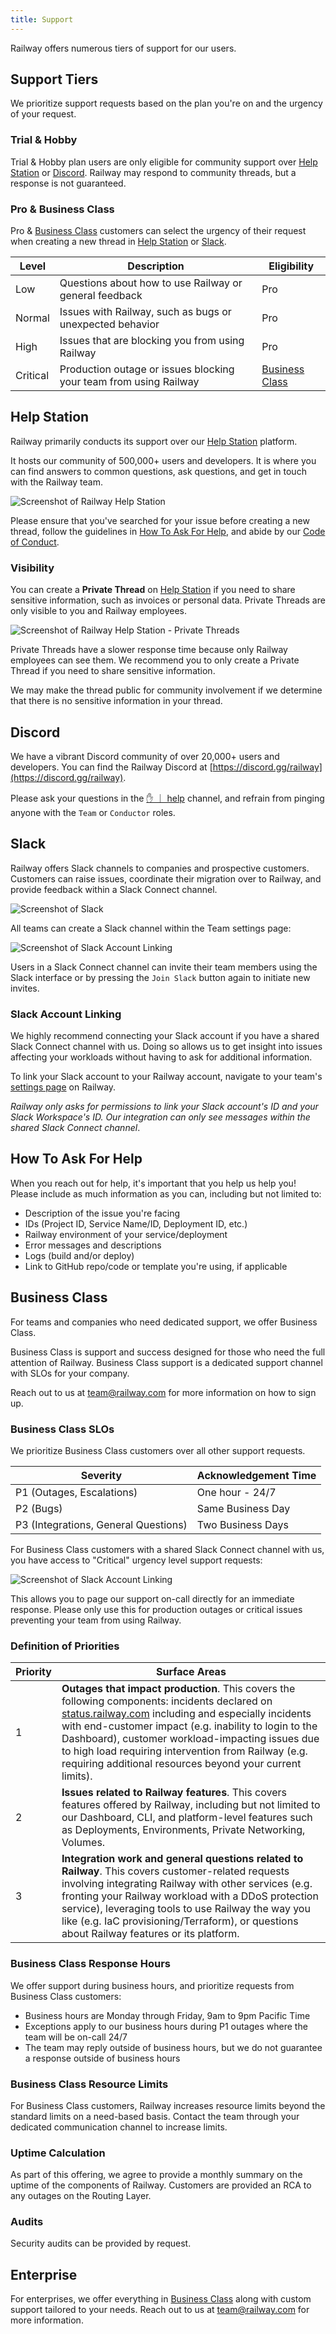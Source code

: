 ```yaml
---
title: Support
---
```


Railway offers numerous tiers of support for our users.

## Support Tiers

We prioritize support requests based on the plan you're on and the urgency of your request.

### Trial & Hobby

Trial & Hobby plan users are only eligible for community support over [Help Station](#help-station) or [Discord](#discord). Railway may respond to community threads, but a response is not guaranteed.

### Pro & Business Class

Pro & [Business Class](#business-class) customers can select the urgency of their request when creating a new thread in [Help Station](#help-station) or [Slack](#slack).

| Level    | Description                                                       | Eligibility                       |
| -------- | ----------------------------------------------------------------- | --------------------------------- |
| Low      | Questions about how to use Railway or general feedback            | Pro                               |
| Normal   | Issues with Railway, such as bugs or unexpected behavior          | Pro                               |
| High     | Issues that are blocking you from using Railway                   | Pro                               |
| Critical | Production outage or issues blocking your team from using Railway | [Business Class](#business-class) |

## Help Station

Railway primarily conducts its support over our [Help Station](https://help.railway.com) platform.

It hosts our community of 500,000+ users and developers. It is where you can find answers to common questions, ask questions, and get in touch with the Railway team.

<Image
src="https://res.cloudinary.com/railway/image/upload/v1733323523/docs/cs-2024-12-04-22.28_egl1hw.png"
alt="Screenshot of Railway Help Station"
layout="intrinsic"
width={1737} height={1384} quality={100} />

Please ensure that you've searched for your issue before creating a new thread, follow the guidelines in [How To Ask For Help](#how-to-ask-for-help), and abide by our [Code of Conduct](https://help.railway.com/community-code-of-conduct).

### Visibility

You can create a **Private Thread** on [Help Station](https://help.railway.com/support) if you need to share sensitive information, such as invoices or personal data. Private Threads are only visible to you and Railway employees.

<Image
src="https://res.cloudinary.com/railway/image/upload/v1733324037/docs/cs-2024-12-04-22.53_jyhmsp.png"
alt="Screenshot of Railway Help Station - Private Threads"
layout="intrinsic"
width={756} height={184} quality={100} />

Private Threads have a slower response time because only Railway employees can
see them. We recommend you to only create a Private Thread if you need to share
sensitive information.

We may make the thread public for community involvement if we determine that
there is no sensitive information in your thread.

## Discord

We have a vibrant Discord community of over 20,000+ users and developers. You can find the Railway Discord at [https://discord.gg/railway](https://discord.gg/railway).

Please ask your questions in the <a href="https://discord.com/channels/713503345364697088/1006629907067064482" target="_blank">✋ ｜ help</a> channel, and refrain from pinging anyone with the `Team` or `Conductor` roles.

## Slack

Railway offers Slack channels to companies and prospective customers. Customers can raise issues, coordinate their migration over to Railway, and provide feedback within a Slack Connect channel.

<Image
src="https://res.cloudinary.com/railway/image/upload/v1733324712/docs/cs-2024-12-04-22.20_bms1sa.png"
alt="Screenshot of Slack"
layout="intrinsic"
width={571} height={743} quality={100} />

All teams can create a Slack channel within the Team settings page:

<Image
src="https://res.cloudinary.com/railway/image/upload/v1733324438/docs/cs-2024-12-04-23.00_uvchnr.png"
alt="Screenshot of Slack Account Linking"
layout="intrinsic"
width={845} height={157} quality={100} />

Users in a Slack Connect channel can invite their team members using the Slack interface or by pressing the `Join Slack` button again to initiate new invites.

### Slack Account Linking

We highly recommend connecting your Slack account if you have a shared Slack Connect channel with us. Doing so allows us to get insight into issues affecting your workloads without having to ask for additional information.

To link your Slack account to your Railway account, navigate to your team's [settings page](https://railway.com/account) on Railway.

_Railway only asks for permissions to link your Slack account's ID and your Slack Workspace's ID. Our integration can only see messages within the shared Slack Connect channel_.

## How To Ask For Help

When you reach out for help, it's important that you help us help you! Please include as much information as you can, including but not limited to:

- Description of the issue you're facing
- IDs (Project ID, Service Name/ID, Deployment ID, etc.)
- Railway environment of your service/deployment
- Error messages and descriptions
- Logs (build and/or deploy)
- Link to GitHub repo/code or template you're using, if applicable

## Business Class

For teams and companies who need dedicated support, we offer Business Class.

Business Class is support and success designed for those who need the full attention of Railway. Business Class support is a dedicated support channel with SLOs for your company.

Reach out to us at [team@railway.com](mailto:team@railway.com) for more information on how to sign up.

### Business Class SLOs

We prioritize Business Class customers over all other support requests.

| Severity                             | Acknowledgement Time |
| ------------------------------------ | -------------------- |
| P1 (Outages, Escalations)            | One hour - 24/7      |
| P2 (Bugs)                            | Same Business Day    |
| P3 (Integrations, General Questions) | Two Business Days    |

For Business Class customers with a shared Slack Connect channel with us, you have access to
"Critical" urgency level support requests:

<Image
src="https://res.cloudinary.com/railway/image/upload/v1733325632/docs/cs-2024-12-04-23.20_smvweu.png"
alt="Screenshot of Slack Account Linking"
layout="intrinsic"
width={392} height={255} quality={100} />

This allows you to page our support on-call directly for an immediate response.
Please only use this for production outages or critical issues preventing your
team from using Railway.

### Definition of Priorities

| Priority | Surface Areas                                                                                                                                                                                                                                                                                                                                                                                                                                  |
| -------- | ---------------------------------------------------------------------------------------------------------------------------------------------------------------------------------------------------------------------------------------------------------------------------------------------------------------------------------------------------------------------------------------------------------------------------------------------- |
| 1        | **Outages that impact production**. This covers the following components: incidents declared on <a href="https://status.railway.com/" target="_blank">status.railway.com</a> including and especially incidents with end-customer impact (e.g. inability to login to the Dashboard), customer workload-impacting issues due to high load requiring intervention from Railway (e.g. requiring additional resources beyond your current limits). |
| 2        | **Issues related to Railway features**. This covers features offered by Railway, including but not limited to our Dashboard, CLI, and platform-level features such as Deployments, Environments, Private Networking, Volumes.                                                                                                                                                                                                                  |
| 3        | **Integration work and general questions related to Railway**. This covers customer-related requests involving integrating Railway with other services (e.g. fronting your Railway workload with a DDoS protection service), leveraging tools to use Railway the way you like (e.g. IaC provisioning/Terraform), or questions about Railway features or its platform.                                                                          |

### Business Class Response Hours

We offer support during business hours, and prioritize requests from Business Class customers:

- Business hours are Monday through Friday, 9am to 9pm Pacific Time
- Exceptions apply to our business hours during P1 outages where the team will be on-call 24/7
- The team may reply outside of business hours, but we do not guarantee a response outside of business hours

### Business Class Resource Limits

For Business Class customers, Railway increases resource limits beyond the standard limits on a need-based basis. Contact the team through your dedicated communication channel to increase limits.

### Uptime Calculation

As part of this offering, we agree to provide a monthly summary on the uptime of the components of Railway. Customers are provided an RCA to any outages on the Routing Layer.

### Audits

Security audits can be provided by request.

## Enterprise

For enterprises, we offer everything in [Business Class](#business-class) along with custom support tailored to your needs. Reach out to us at [team@railway.com](mailto:team@railway.com) for more information.
